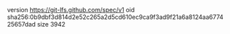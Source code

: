 version https://git-lfs.github.com/spec/v1
oid sha256:0b9dbf3d814d2e52c265a2d5cd610ec9ca9f3ad9f21a6a8124aa677425657dad
size 3942
